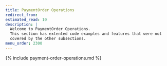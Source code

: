 ```yaml
---
title: PaymentOrder Operations
redirect_from:
estimated_read: 10
description: |
  Welcome to PaymentOrder Operations.
  This section has extented code examples and features that were not
  covered by the other subsections.
menu_order: 2300
---
```



{% include payment-order-operations.md %}
